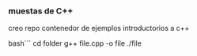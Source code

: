 ### muestas de C++

creo repo contenedor de ejemplos introductorios a c++

bash```
cd folder
g++ file.cpp -o file
./file
```
